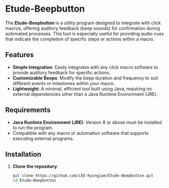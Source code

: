 # Etude-Beepbutton

The **Etude-Beepbutton** is a utility program designed to integrate with click macros, offering auditory feedback (beep sounds) for confirmation during automated processes. This tool is especially useful for providing audio cues that indicate the completion of specific steps or actions within a macro.

## Features

- **Simple Integration**: Easily integrates with any click macro software to provide auditory feedback for specific actions.
- **Customizable Beeps**: Modify the beep duration and frequency to suit different events or milestones within your macro.
- **Lightweight**: A minimal, efficient tool built using Java, requiring no external dependencies other than a Java Runtime Environment (JRE).

## Requirements

- **Java Runtime Environment (JRE)**: Version 8 or above must be installed to run the program.
- Compatible with any macro or automation software that supports executing external programs.

## Installation

1. **Clone the repository**:
   ```bash
   git clone https://github.com/LEE-Kyungjae/Etude-Beepbutton.git
   cd Etude-Beepbutton
